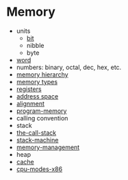 # Memory

- units
  - [bit](./bit.md)
  - nibble
  - byte
- [word](./word.md)
- numbers: binary, octal, dec, hex, etc.
- [memory hierarchy](memory-hierarchy.md)
- [memory types](memory-types.md)
- [registers](./registers.md)
- [address space](./address-space.md)
- [alignment](./alignment.md)
- [program-memory](./program-memory.md)
- calling convention
- stack
- [the-call-stack](./the-call-stack.md)
- [stack-machine](./stack-machine.md)
- [memory-management](./mem-management.md)
- heap
- [cache](./cache.md)
- [cpu-modes-x86](./cpu-modes-x86.md)

